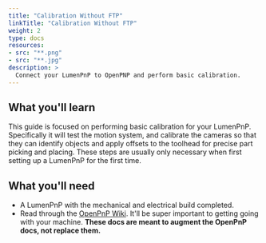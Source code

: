```yaml
---
title: "Calibration Without FTP"
linkTitle: "Calibration Without FTP"
weight: 2
type: docs
resources:
- src: "**.png"
- src: "**.jpg"
description: >
  Connect your LumenPnP to OpenPNP and perform basic calibration.
---
```



## **What you'll learn**

This guide is focused on performing basic calibration for your LumenPnP. Specifically it will test the motion system, and calibrate the cameras so that they can identify objects and apply offsets to the toolhead for precise part picking and placing. These steps are usually only necessary when first setting up a LumenPnP for the first time.

## **What you'll need**

- A LumenPnP with the mechanical and electrical build completed.
- Read through the [OpenPnP Wiki](https://github.com/openpnp/openpnp/wiki/User-Manual). It'll be super important to getting going with your machine. **These docs are meant to augment the OpenPnP docs, not replace them.**

